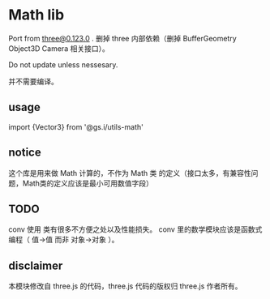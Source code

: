 # Math lib

Port from three@0.123.0 . 删掉 three 内部依赖（删掉 BufferGeometry Object3D Camera 相关接口）。

Do not update unless nessesary.

并不需要编译。

## usage

import {Vector3} from '@gs.i/utils-math'

## notice

这个库是用来做 Math 计算的，不作为 Math 类 的定义（接口太多，有兼容性问题，Math类的定义应该是最小可用数值字段）

## TODO

conv 使用 类有很多不方便之处以及性能损失。 conv 里的数学模块应该是函数式编程（ 值->值 而非 对象->对象 ）。

## disclaimer

本模块修改自 three.js 的代码，three.js 代码的版权归 three.js 作者所有。